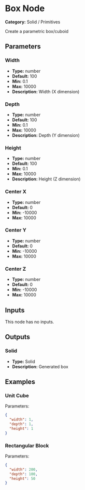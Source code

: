 
# Box Node

**Category:** Solid / Primitives

Create a parametric box/cuboid

## Parameters


### Width
- **Type:** number
- **Default:** 100
- **Min:** 0.1
- **Max:** 10000
- **Description:** Width (X dimension)


### Depth
- **Type:** number
- **Default:** 100
- **Min:** 0.1
- **Max:** 10000
- **Description:** Depth (Y dimension)


### Height
- **Type:** number
- **Default:** 100
- **Min:** 0.1
- **Max:** 10000
- **Description:** Height (Z dimension)


### Center X
- **Type:** number
- **Default:** 0
- **Min:** -10000
- **Max:** 10000



### Center Y
- **Type:** number
- **Default:** 0
- **Min:** -10000
- **Max:** 10000



### Center Z
- **Type:** number
- **Default:** 0
- **Min:** -10000
- **Max:** 10000



## Inputs

This node has no inputs.

## Outputs


### Solid
- **Type:** Solid
- **Description:** Generated box



## Examples


### Unit Cube


Parameters:
```json
{
  "width": 1,
  "depth": 1,
  "height": 1
}
```


### Rectangular Block


Parameters:
```json
{
  "width": 200,
  "depth": 100,
  "height": 50
}
```

